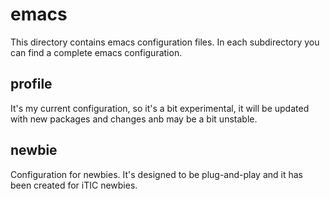 # emacs

This directory contains emacs configuration files. In each
subdirectory you can find a complete emacs configuration.


## profile

It's my current configuration, so it's a bit experimental, it will be
updated with new packages and changes anb may be a bit unstable.


## newbie

Configuration for newbies. It's designed to be plug-and-play and it
has been created for iTIC newbies.
